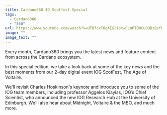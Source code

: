 ```yaml
---
title: Cardano360 IO Scotfest Special
tags:
  - Cardano360
  - "360"
url: https://www.youtube.com/watch?v=UTBfcxT6gAE&list=PLnPTB0CuBOBz8sfQOgpZJwM4dswLm2WKs
image: ""
image_text: ""
---
```


Every month, Cardano360 brings you the latest news and feature content from across the Cardano ecosystem.

In this special edition, we take a look back at some of the key news and the best moments from our 2-day digital event IOG ScotFest, The Age of Voltaire.

We'll revisit Charles Hoskinson's keynote and introduce you to some of the IOG team members, including professor Aggelos Kiayias, IOG’s Chief Scientist, who announced the new IOG Research Hub at the University of Edinburgh. We'll also hear about Midnight, Voltaire & the MBO, and much more.
